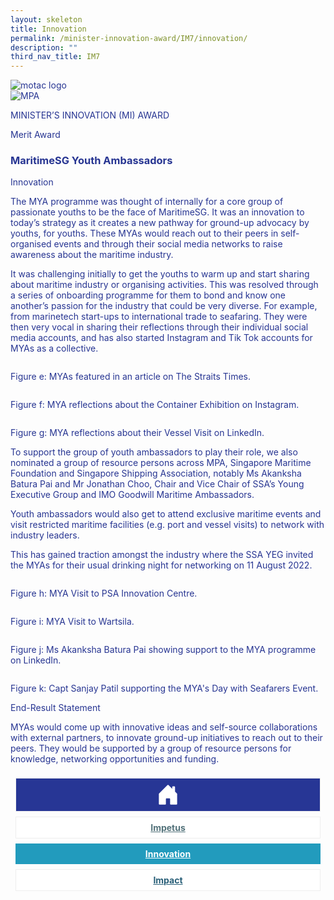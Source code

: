 ```yaml
---
layout: skeleton
title: Innovation
permalink: /minister-innovation-award/IM7/innovation/
description: ""
third_nav_title: IM7
---
```

 <style type="text/css">
   .text-pri {
     color: #273592;
   }

   .nav-tabs {
     border-bottom: none !important;
     overflow: hidden !important;
   }

   .nav-link {
     margin: 8px !important;
     border-radius: 0px !important;
     font-weight: 700 !important;
     padding: 0.5rem 2.8rem !important;
   }

   .link-home {
     border: 1px solid #eee !important;
     color: #fff !important;
     background: rgb(39, 54, 149) !important;
     display: flex;
     justify-content: center;
     align-items: center;
   }

   .link-project {
     border: 1px solid #eee !important;
     color: rgb(83, 114, 122) !important;
     background-color: #fff !important;
     display: flex;
     justify-content: center;
     align-items: center;
   }

   .link-project.active {
     border: none !important;
     color: #fff !important;
     background: rgb(41, 115, 144) !important;
   }

   .link-solution {
     border: 1px solid #eee !important;
     color: rgb(69, 148, 145) !important;
     background-color: #fff !important;
     display: flex;
     justify-content: center;
     align-items: center;
   }

   .link-solution.active {
     border: none !important;
     color: #fff !important;
     background: rgb(34, 155, 189) !important;
   }

   .link-impact {
     border: 1px solid #eee !important;
     color: rgb(41, 95, 120) !important;
     background-color: #fff !important;
     display: flex;
     justify-content: center;
     align-items: center;
   }

   .link-impact.active {
     border: none !important;
     color: #fff !important;
     background: rgb(10, 91, 142) !important;
   }
 </style>
 <div class="container-fluid py-5 card-bg text-pri my-5">
   <div class="row">
     <div class="col-sm-12 pt-4 pb-3 text-center">
       <img src="/images/Logos/MOTAC_header.png" alt="motac logo" class="img-fluid" />
     </div>
   </div>
   <div class="row border border-4 border-info">
     <div class="col-sm-4 py-3 text-center d-flex flex-column align-items-center justify-content-center">
       <img src="/images/Logos/MPA.png" class="img-fluid" alt="MPA" />
     </div>
     <div class="col-sm-8 py-3 text-center bg-primary d-flex justify-content-center flex-column aligin-items-center">
       <p class="mb-1 text-light font-weight-bold raleway-font"> MINISTER’S INNOVATION (MI) AWARD </p>
       <p class="mb-0 distinguished-award">Merit Award</p>
     </div>
   </div>
   <div class="row">
     <div class="col-12 py-3">
       <h3 class="text-center font-weight-bold"> MaritimeSG Youth Ambassadors </h3>
     </div>
     <div class="col-sm-12 text-center py-2 my-2 bg-heading">
       <p class="mb-0 h3 font-weight-bold text-uppercase text-light"> Innovation </p>
     </div>
     <div class="col-sm-12">
       <div class="row py-2">
         <div class="col-sm-8">
           <p> The MYA programme was thought of internally for a core group of passionate youths to be the face of MaritimeSG. It was an innovation to today’s strategy as it creates a new pathway for ground-up advocacy by youths, for youths. These MYAs would reach out to their peers in self-organised events and through their social media networks to raise awareness about the maritime industry. </p>
           <p> It was challenging initially to get the youths to warm up and start sharing about maritime industry or organising activities. This was resolved through a series of onboarding programme for them to bond and know one another’s passion for the industry that could be very diverse. For example, from marinetech start-ups to international trade to seafaring. They were then very vocal in sharing their reflections through their individual social media accounts, and has also started Instagram and Tik Tok accounts for MYAs as a collective. </p>
         </div>
         <div class="col-sm-4">
           <img src="/images/MI/IM7/MYA Straits Time Article.jpg" class="img-fluid border border-primary border-5" alt="" />
           <p class="mb-3 font-weight-light"> Figure e: MYAs featured in an article on The Straits Times. </p>
           <img src="/images/MI/IM7/MYA Sharing on Container Exhibition on Instagram.jpg" class="img-fluid border border-primary border-5" alt="" />
           <p class="mb-3 font-weight-light"> Figure f: MYA reflections about the Container Exhibition on Instagram. </p>
           <img src="/images/MI/IM7/MYA Reflections on Vessel Visit.jpg" class="img-fluid border border-primary border-5" alt="" />
           <p class="mb-3 font-weight-light"> Figure g: MYA reflections about their Vessel Visit on LinkedIn. </p>
         </div>
         <div class="col-sm-8">
           <p> To support the group of youth ambassadors to play their role, we also nominated a group of resource persons across MPA, Singapore Maritime Foundation and Singapore Shipping Association, notably Ms Akanksha Batura Pai and Mr Jonathan Choo, Chair and Vice Chair of SSA’s Young Executive Group and IMO Goodwill Maritime Ambassadors. </p>
           <p> Youth ambassadors would also get to attend exclusive maritime events and visit restricted maritime facilities (e.g. port and vessel visits) to network with industry leaders.    </p>
           <p> This has gained traction amongst the industry where the SSA YEG invited the MYAs for their usual drinking night for networking on 11 August 2022. </p>
         </div>
         <div class="col-sm-4">
           <img src="/images/MI/IM7/MYA Visit to PSA Innovation Centre.jpg" class="img-fluid border border-primary border-5" alt="" />
           <p class="mb-3 font-weight-light"> Figure h: MYA Visit to PSA Innovation Centre. </p>
           <img src="/images/MI/IM7/MYA Visit to Wartsila.jpg" class="img-fluid border border-primary border-5" alt="" />
           <p class="mb-3 font-weight-light"> Figure i: MYA Visit to Wartsila. </p>
           <img src="/images/MI/IM7/Ms Akanksha Batura Pai involvement in MYA Launch.jpg" class="img-fluid border border-primary border-5" alt="" />
           <p class="mb-3 font-weight-light"> Figure j: Ms Akanksha Batura Pai showing support to the MYA programme on LinkedIn. </p>
           <img src="/images/MI/IM7/Capt Sanjay Patil supporting the MYA_s Day with Seafarers Event.jpg" class="img-fluid border border-primary border-5" alt="" />
           <p class="mb-3 font-weight-light"> Figure k: Capt Sanjay Patil supporting the MYA's Day with Seafarers Event. </p>
         </div>
       </div>
     </div>
   </div>
   <div class="row">
     <div class="col-sm-12 text-center py-2 my-2 bg-heading">
       <p class="mb-0 h3 font-weight-bold text-uppercase text-light"> End-Result Statement </p>
     </div>
     <div class="col-sm-12 py-2">
       <p class="mb-0 font-weight-bold text-pri"> MYAs would come up with innovative ideas and self-source collaborations with external partners, to innovate ground-up initiatives to reach out to their peers. They would be supported by a group of resource persons for knowledge, networking opportunities and funding. </p>
     </div>
   </div>
   <nav>
     <div class="nav nav-tabs nav-fill" id="nav-tab" role="tablist">
       <a class="nav-link text-uppercase link-home text-decoration-none" id="nav-home-tab" href="/minister-innovation-award/IM7/home/">
         <svg xmlns="http://www.w3.org/2000/svg" width="36" height="36" fill="currentColor" class="bi bi-house-door-fill" viewBox="0 0 16 16">
           <path d="M6.5 14.5v-3.505c0-.245.25-.495.5-.495h2c.25 0 .5.25.5.5v3.5a.5.5 0 0 0 .5.5h4a.5.5 0 0 0 .5-.5v-7a.5.5 0 0 0-.146-.354L13 5.793V2.5a.5.5 0 0 0-.5-.5h-1a.5.5 0 0 0-.5.5v1.293L8.354 1.146a.5.5 0 0 0-.708 0l-6 6A.5.5 0 0 0 1.5 7.5v7a.5.5 0 0 0 .5.5h4a.5.5 0 0 0 .5-.5Z" />
         </svg>
       </a>
       <a class="nav-link link-project text-decoration-none" id="nav-project-tab" href="/minister-innovation-award/IM7/impetus/"> Impetus </a>
       <a class="nav-link active link-solution text-decoration-none" id="nav-solution-tab" href="/minister-innovation-award/IM7/innovation/"> Innovation</a>
       <a class="nav-link link-impact text-decoration-none" id="nav-impact-tab" href="/minister-innovation-award/IM7/impact/"> Impact</a>
     </div>
   </nav>
 </div>